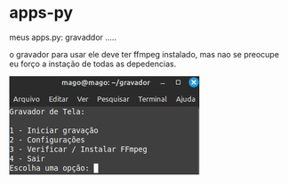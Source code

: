 # apps-py
meus apps.py:
gravaddor
.....

o gravador para usar ele deve ter ffmpeg instalado, mas nao se preocupe eu forço a instação de todas as depedencias.

![Descrição da Imagem](https://github.com/MagoDaRedstone/apps-py/raw/main/foto.png)
